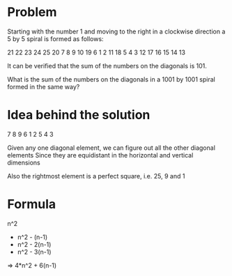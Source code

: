# Problem
Starting with the number 1 and moving to the right in a clockwise direction a 5 by 5 spiral is formed as follows:

21 22 23 24 25
20  7  8  9 10
19  6  1  2 11
18  5  4  3 12
17 16 15 14 13

It can be verified that the sum of the numbers on the diagonals is 101.

What is the sum of the numbers on the diagonals in a 1001 by 1001 spiral formed in the same way?

# Idea behind the solution
7  8  9
6  1  2
5  4  3

Given any one diagonal element, we can figure out all the other diagonal elements
Since they are equidistant in the horizontal and vertical dimensions

Also the rightmost element is a perfect square, i.e. 25, 9 and 1

# Formula
n^2
+ n^2 - (n-1)
+ n^2 - 2(n-1)
+ n^2 - 3(n-1)

=> 4*n^2 + 6(n-1)
